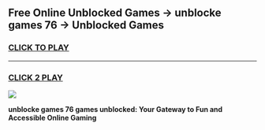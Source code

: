 
## Free Online Unblocked Games → unblocke games 76 → Unblocked Games
<h3>
<a href="https://premium.freeplayer.one?title=unblocke_games_76&ref=21F">CLICK TO PLAY</a></h3>
<hr>

<h3>
<a href="https://premium.freeplayer.one?title=unblocke_games_76&ref=21F">CLICK 2 PLAY</a>
  
</h3>

<a href="https://premium.freeplayer.one?title=unblocke_games_76&ref=21F/"><img src="https://clearcache.store/games.png"></a>


**unblocke games 76 games unblocked: Your Gateway to Fun and Accessible Online Gaming**
